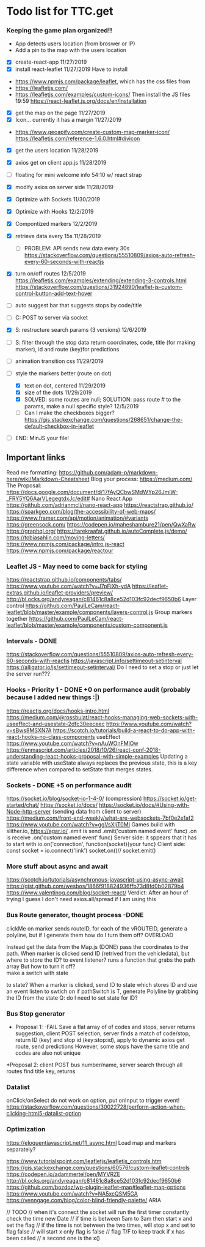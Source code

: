 # Todo list for TTC.get
### Keeping the game plan organized!!

* App detects users location (from broswer or IP)
* Add a pin to the map with the users location 

* [x] create-react-app 11/27/2019
* [x] install react-leaflet 11/27/2019
Have to install
* https://www.npmjs.com/package/leaflet, which has the css files from 
* https://leafletjs.com/
* https://leafletjs.com/examples/custom-icons/
Then install the JS files  19:59
https://react-leaflet.js.org/docs/en/installation 
* [x] get the map on the page 11/27/2019
* [x] Icon... currently it has a margin 11/27/2019
* https://www.geoapify.com/create-custom-map-marker-icon/
https://leafletjs.com/reference-1.6.0.html#divicon
* [x] get the users location 11/28/2019
* [x] axios get on client app.js 11/28/2019
* [ ] floating for mini welcome info 54:10 w/ react strap
* [x] modify axios on server side 11/28/2019
* [x] Optimize with Sockets 11/30/2019
* [x] Optimize with Hooks 12/2/2019
* [x] Compontized markers 12/2/2019
* [x] retrieve data every 15s 11/28/2019
  * [ ] PROBLEM: API sends new data every 30s
https://stackoverflow.com/questions/55510809/axios-auto-refresh-every-60-seconds-with-reactjs
* [x] turn on/off routes 12/5/2019
https://leafletjs.com/examples/extending/extending-3-controls.html
https://stackoverflow.com/questions/31924890/leaflet-js-custom-control-button-add-text-hover
* [ ] auto suggest bar that suggests stops by code/title
* [ ] C: POST to server via socket
* [x] S: restructure search params (3 versions) 12/6/2019
* [ ] S: filter through the stop data return  coordinates, code, title (for making marker), id and route (key)for predictions
* [ ] animation transition css 11/29/2019
* [ ] style the markers better (route on dot)
  * [x] text on dot, centered 11/29/2019
  * [x] size of the dots 11/29/2019
  * [x] SOLVED: some routes are null; SOLUTION: pass route # to the params, make a null specific style? 12/5/2019
  * [ ] Can I make the checkboxes bigger?
    https://gis.stackexchange.com/questions/268651/change-the-default-checkbox-in-leaflet
* [ ] END: MinJS your file!


## Important links
Read me formatting: https://github.com/adam-p/markdown-here/wiki/Markdown-Cheatsheet
Blog your process: https://medium.com/
The Proposal: https://docs.google.com/document/d/17fAyQCbwSMdWYp26JmlW-_FRY5YQ6AarVLegegtdxJc/edit#
Nano React App https://github.com/adrianmcli/nano-react-app
https://reactstrap.github.io/
https://sparkgeo.com/blog/the-accessibility-of-web-maps/
https://www.framer.com/api/motion/animation/#variants
https://greensock.com/
https://codepen.io/maheshambure21/pen/QwXaRw
https://graphql.org/
https://tarekraafat.github.io/autoComplete.js/demo/
https://tobiasahlin.com/moving-letters/
https://www.npmjs.com/package/intro.js-react
https://www.npmjs.com/package/reactour

### Leaflet JS - May need to come back for styling
https://reactstrap.github.io/components/tabs/
https://www.youtube.com/watch?v=J7pFiXh-ydA
https://leaflet-extras.github.io/leaflet-providers/preview/
http://bl.ocks.org/andyreagan/c81461c8a8ce52d103fc92decf9650b6
Layer control
https://github.com/PaulLeCam/react-leaflet/blob/master/example/components/layers-control.js
Group markers together
https://github.com/PaulLeCam/react-leaflet/blob/master/example/components/custom-component.js

### Intervals - DONE
https://stackoverflow.com/questions/55510809/axios-auto-refresh-every-60-seconds-with-reactjs
https://javascript.info/settimeout-setinterval
https://alligator.io/js/settimeout-setinterval/
Do I need to set a stop or just let the server run???

### Hooks - Priority 1 - DONE +0 on performance audit (probably because I added new things :|)
https://reactjs.org/docs/hooks-intro.html
https://medium.com/@rossbulat/react-hooks-managing-web-sockets-with-useeffect-and-usestate-2dfc30eeceec
https://www.youtube.com/watch?v=sBws8MSXN7A
https://scotch.io/tutorials/build-a-react-to-do-app-with-react-hooks-no-class-components
useEffect https://www.youtube.com/watch?v=nAuWOnFMlOw
https://enmascript.com/articles/2018/10/26/react-conf-2018-understanding-react-hooks-proposal-with-simple-examples
Updating a state variable with useState always replaces the previous state, this is a key difference when compared to setState that merges states.

### Sockets  - DONE +5 on performance audit
https://socket.io/blog/socket-io-1-4-0/ (compression)
https://socket.io/get-started/chat/
https://socket.io/docs/
https://socket.io/docs/#Using-with-Node-http-server (sending data from client to server)
https://medium.com/front-end-weekly/what-are-websockets-7bf0e2e1af2
https://www.youtube.com/watch?v=ggVsXljT0MI
Games build with slither.io, https://agar.io/
.emit is send
.emit('custom named event' func)
.on is receive
.on('custom named event' func)
Server side: it sppears that it has to start with io.on('connection', function(socket){your func}
Client side: const socket = io.connect('link')
socket.on()// socket.emit() 

### More stuff about async and await
https://scotch.io/tutorials/asynchronous-javascript-using-async-await 
https://gist.github.com/wesbos/1866f918824936ffb73d8fd0b02879b4
https://www.valentinog.com/blog/socket-react/
Verdict: After an hour of trying I guess I don't need axios.all/spread if I am using this

### Bus Route generator, thought process -DONE
clickMe on marker sends routeID, for each of the vROUTEID, generate a polyline, but if I generate them how do I turn them off? OVERLOAD

Instead get the data from the Map.js (DONE) pass the coordinates to the path.
When marker is clicked send ID (retrived from the vehicledata), but where to store the ID?
to event listener?
runs a function that grabs the path array
But how to turn it off? 	
make a switch with state 

to state?
When a marker is clicked, send ID to state which stores ID and use an event listen to swtich on
if pathSwitch is T, generate Polyline by grabbing the ID from the state
Q: do I need to set state for ID?

### Bus Stop generator
* Proposal 1: -FAIL
Save a flat array of of codes and stops, server returns suggestion, client POST selection, server finds a match of code/stop, return ID (key) and stop id (key:stop:id), apply to dynamic axios get route, send predictions 
However, some stops have the same title and codes are also not unique

*Proposal 2: 
client POST bus number/name, server search through all routes find title key, returns 

### Datalist
onClick/onSelect do not work on option, put onInput to trigger event!
https://stackoverflow.com/questions/30022728/perform-action-when-clicking-html5-datalist-option

### Optimization
https://eloquentjavascript.net/11_async.html
Load map and markers separately?

https://www.tutorialspoint.com/leafletjs/leafletjs_controls.htm
https://gis.stackexchange.com/questions/60576/custom-leaflet-controls
https://codepen.io/adammertel/pen/MYVRZE
http://bl.ocks.org/andyreagan/c81461c8a8ce52d103fc92decf9650b6
https://github.com/bozdoz/wp-plugin-leaflet-map#leaflet-map-options
https://www.youtube.com/watch?v=NA5xcQSM5GA
https://venngage.com/blog/color-blind-friendly-palette/ ARIA



// TODO
  // when it's connect the socket will run the first timer constantly check the time new Date
  // if time is between 5am to 3am then start x and set the flag 
  // if the time is not between the two times, will stop x and set to flag false 
  // will start x only flag is false 
  // flag T/F to keep track if x has been called
  // a second one is the x()
